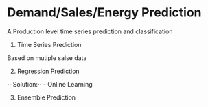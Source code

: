 # Demand/Sales/Energy Prediction
A Production level time series prediction and classification



1. Time Series Prediction

<p>Based on mutiple salse data</p>




2. Regression Prediction

⋅⋅⋅Solution:⋅⋅
    - Online Learning

3. Ensemble Prediction
